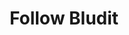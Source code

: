 ---
layout: page
title: "Follow Bludit"  # Escape quotes
slug: follow-bludit
category: General
coverImage: "/images/TN24_poster_flyer.gif"
---